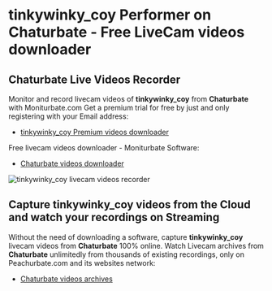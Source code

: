 # tinkywinky_coy Performer on Chaturbate - Free LiveCam videos downloader

## Chaturbate Live Videos Recorder

Monitor and record livecam videos of **tinkywinky_coy** from **Chaturbate** with Moniturbate.com
Get a premium trial for free by just and only registering with your Email address:
* [tinkywinky_coy Premium videos downloader](https://moniturbate.com/request-demo-licence-key.html)

Free livecam videos downloader - Moniturbate Software:
* [Chaturbate videos downloader](https://moniturbate.com/moniturbate-download-software.html)

![tinkywinky_coy livecam videos recorder](https://peachurnet.com/templates/moniturbate-software.png)


## Capture tinkywinky_coy videos from the Cloud and watch your recordings on Streaming

Without the need of downloading a software, capture **tinkywinky_coy** livecam videos from **Chaturbate** 100% online.
Watch Livecam archives from **Chaturbate** unlimitedly from thousands of existing recordings, only on Peachurbate.com and its websites network:
* [Chaturbate videos archives](https://peachurnet.com/)